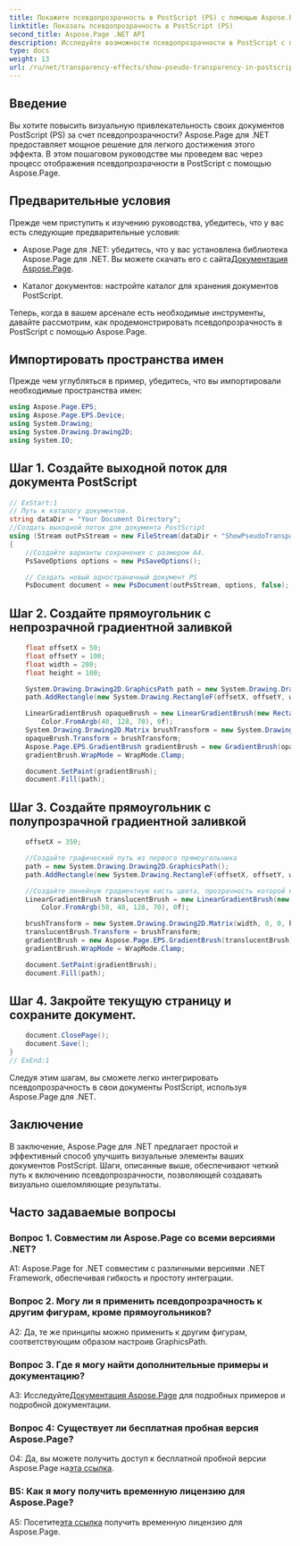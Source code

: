 ```yaml
---
title: Покажите псевдопрозрачность в PostScript (PS) с помощью Aspose.Page
linktitle: Показать псевдопрозрачность в PostScript (PS)
second_title: Aspose.Page .NET API
description: Исследуйте возможности псевдопрозрачности в PostScript с помощью Aspose.Page для .NET. Следуйте нашему пошаговому руководству для создания потрясающих визуально документов.
type: docs
weight: 13
url: /ru/net/transparency-effects/show-pseudo-transparency-in-postscript-ps/
---
```

## Введение

Вы хотите повысить визуальную привлекательность своих документов PostScript (PS) за счет псевдопрозрачности? Aspose.Page для .NET предоставляет мощное решение для легкого достижения этого эффекта. В этом пошаговом руководстве мы проведем вас через процесс отображения псевдопрозрачности в PostScript с помощью Aspose.Page.

## Предварительные условия

Прежде чем приступить к изучению руководства, убедитесь, что у вас есть следующие предварительные условия:

- Aspose.Page для .NET: убедитесь, что у вас установлена библиотека Aspose.Page для .NET. Вы можете скачать его с сайта[Документация Aspose.Page](https://reference.aspose.com/page/net/).

- Каталог документов: настройте каталог для хранения документов PostScript.

Теперь, когда в вашем арсенале есть необходимые инструменты, давайте рассмотрим, как продемонстрировать псевдопрозрачность в PostScript с помощью Aspose.Page.

## Импортировать пространства имен

Прежде чем углубляться в пример, убедитесь, что вы импортировали необходимые пространства имен:

```csharp
using Aspose.Page.EPS;
using Aspose.Page.EPS.Device;
using System.Drawing;
using System.Drawing.Drawing2D;
using System.IO;
```

## Шаг 1. Создайте выходной поток для документа PostScript

```csharp
// ExStart:1
// Путь к каталогу документов.
string dataDir = "Your Document Directory";
//Создать выходной поток для документа PostScript
using (Stream outPsStream = new FileStream(dataDir + "ShowPseudoTransparency_outPS.ps", FileMode.Create))
{
	//Создайте варианты сохранения с размером А4.
	PsSaveOptions options = new PsSaveOptions();

	// Создать новый одностраничный документ PS
	PsDocument document = new PsDocument(outPsStream, options, false);
```

## Шаг 2. Создайте прямоугольник с непрозрачной градиентной заливкой

```csharp
	float offsetX = 50;
	float offsetY = 100;
	float width = 200;
	float height = 100;

	System.Drawing.Drawing2D.GraphicsPath path = new System.Drawing.Drawing2D.GraphicsPath();
	path.AddRectangle(new System.Drawing.RectangleF(offsetX, offsetY, width, height));

	LinearGradientBrush opaqueBrush = new LinearGradientBrush(new RectangleF(0, 0, 200, 100), Color.FromArgb(0, 0, 0),
		Color.FromArgb(40, 128, 70), 0f);
	System.Drawing.Drawing2D.Matrix brushTransform = new System.Drawing.Drawing2D.Matrix(width, 0, 0, height, offsetX, offsetY);
	opaqueBrush.Transform = brushTransform;
	Aspose.Page.EPS.GradientBrush gradientBrush = new GradientBrush(opaqueBrush);
	gradientBrush.WrapMode = WrapMode.Clamp;

	document.SetPaint(gradientBrush);
	document.Fill(path);
```

## Шаг 3. Создайте прямоугольник с полупрозрачной градиентной заливкой

```csharp
	offsetX = 350;

	//Создайте графический путь из первого прямоугольника
	path = new System.Drawing.Drawing2D.GraphicsPath();
	path.AddRectangle(new System.Drawing.RectangleF(offsetX, offsetY, width, height));

	//Создайте линейную градиентную кисть цвета, прозрачность которой не 255, а 150 и 50. Итак, она полупрозрачна.
	LinearGradientBrush translucentBrush = new LinearGradientBrush(new RectangleF(0, 0, width, height), Color.FromArgb(150, 0, 0, 0),
		Color.FromArgb(50, 40, 128, 70), 0f);

	brushTransform = new System.Drawing.Drawing2D.Matrix(width, 0, 0, height, offsetX, offsetY);
	translucentBrush.Transform = brushTransform;
	gradientBrush = new Aspose.Page.EPS.GradientBrush(translucentBrush);
	gradientBrush.WrapMode = WrapMode.Clamp;

	document.SetPaint(gradientBrush);
	document.Fill(path);
```

## Шаг 4. Закройте текущую страницу и сохраните документ.

```csharp
	document.ClosePage();
	document.Save();
}
// ExEnd:1
```

Следуя этим шагам, вы сможете легко интегрировать псевдопрозрачность в свои документы PostScript, используя Aspose.Page для .NET.

## Заключение

В заключение, Aspose.Page для .NET предлагает простой и эффективный способ улучшить визуальные элементы ваших документов PostScript. Шаги, описанные выше, обеспечивают четкий путь к включению псевдопрозрачности, позволяющей создавать визуально ошеломляющие результаты.

## Часто задаваемые вопросы

### Вопрос 1. Совместим ли Aspose.Page со всеми версиями .NET?

A1: Aspose.Page for .NET совместим с различными версиями .NET Framework, обеспечивая гибкость и простоту интеграции.

### Вопрос 2. Могу ли я применить псевдопрозрачность к другим фигурам, кроме прямоугольников?

A2: Да, те же принципы можно применить к другим фигурам, соответствующим образом настроив GraphicsPath.

### Вопрос 3. Где я могу найти дополнительные примеры и документацию?

 A3: Исследуйте[Документация Aspose.Page](https://reference.aspose.com/page/net/) для подробных примеров и подробной документации.

### Вопрос 4: Существует ли бесплатная пробная версия Aspose.Page?

 О4: Да, вы можете получить доступ к бесплатной пробной версии Aspose.Page на[эта ссылка](https://releases.aspose.com/).

### В5: Как я могу получить временную лицензию для Aspose.Page?

 А5: Посетите[эта ссылка](https://purchase.aspose.com/temporary-license/) получить временную лицензию для Aspose.Page.
